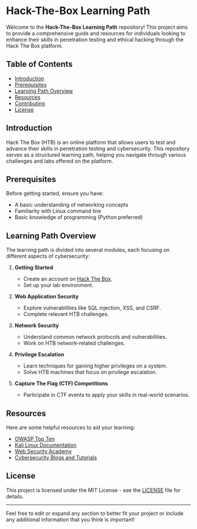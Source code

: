 # Hack-The-Box Learning Path

Welcome to the **Hack-The-Box Learning Path** repository! This project aims to provide a comprehensive guide and resources for individuals looking to enhance their skills in penetration testing and ethical hacking through the Hack The Box platform.

## Table of Contents

- [Introduction](#introduction)
- [Prerequisites](#prerequisites)
- [Learning Path Overview](#learning-path-overview)
- [Resources](#resources)
- [Contributing](#contributing)
- [License](#license)

## Introduction

Hack The Box (HTB) is an online platform that allows users to test and advance their skills in penetration testing and cybersecurity. This repository serves as a structured learning path, helping you navigate through various challenges and labs offered on the platform.

## Prerequisites

Before getting started, ensure you have:

- A basic understanding of networking concepts
- Familiarity with Linux command line
- Basic knowledge of programming (Python preferred)

## Learning Path Overview

The learning path is divided into several modules, each focusing on different aspects of cybersecurity:

1. **Getting Started**
   - Create an account on [Hack The Box](https://www.hackthebox.eu).
   - Set up your lab environment.

2. **Web Application Security**
   - Explore vulnerabilities like SQL injection, XSS, and CSRF.
   - Complete relevant HTB challenges.

3. **Network Security**
   - Understand common network protocols and vulnerabilities.
   - Work on HTB network-related challenges.

4. **Privilege Escalation**
   - Learn techniques for gaining higher privileges on a system.
   - Solve HTB machines that focus on privilege escalation.

5. **Capture The Flag (CTF) Competitions**
   - Participate in CTF events to apply your skills in real-world scenarios.

## Resources

Here are some helpful resources to aid your learning:

- [OWASP Top Ten](https://owasp.org/www-project-top-ten/)
- [Kali Linux Documentation](https://www.kali.org/docs/)
- [Web Security Academy](https://portswigger.net/web-security)
- [Cybersecurity Blogs and Tutorials](https://www.cybersecurity-guide.org)


## License

This project is licensed under the MIT License - see the [LICENSE](LICENSE) file for details.

---

Feel free to edit or expand any section to better fit your project or include any additional information that you think is important!
